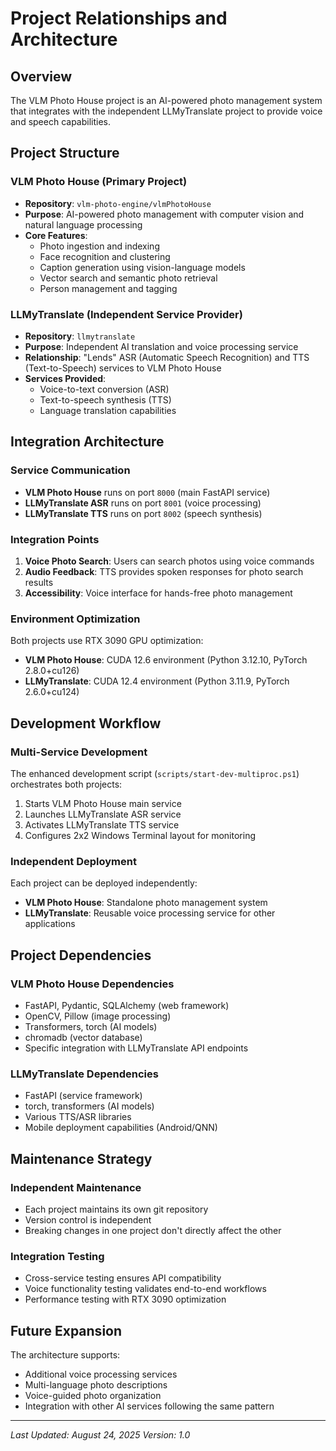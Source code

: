 # Project Relationships and Architecture

## Overview
The VLM Photo House project is an AI-powered photo management system that integrates with the independent LLMyTranslate project to provide voice and speech capabilities.

## Project Structure

### VLM Photo House (Primary Project)
- **Repository**: `vlm-photo-engine/vlmPhotoHouse`
- **Purpose**: AI-powered photo management with computer vision and natural language processing
- **Core Features**:
  - Photo ingestion and indexing
  - Face recognition and clustering
  - Caption generation using vision-language models
  - Vector search and semantic photo retrieval
  - Person management and tagging

### LLMyTranslate (Independent Service Provider)
- **Repository**: `llmytranslate`
- **Purpose**: Independent AI translation and voice processing service
- **Relationship**: "Lends" ASR (Automatic Speech Recognition) and TTS (Text-to-Speech) services to VLM Photo House
- **Services Provided**:
  - Voice-to-text conversion (ASR)
  - Text-to-speech synthesis (TTS)
  - Language translation capabilities

## Integration Architecture

### Service Communication
- **VLM Photo House** runs on port `8000` (main FastAPI service)
- **LLMyTranslate ASR** runs on port `8001` (voice processing)
- **LLMyTranslate TTS** runs on port `8002` (speech synthesis)

### Integration Points
1. **Voice Photo Search**: Users can search photos using voice commands
2. **Audio Feedback**: TTS provides spoken responses for photo search results
3. **Accessibility**: Voice interface for hands-free photo management

### Environment Optimization
Both projects use RTX 3090 GPU optimization:
- **VLM Photo House**: CUDA 12.6 environment (Python 3.12.10, PyTorch 2.8.0+cu126)
- **LLMyTranslate**: CUDA 12.4 environment (Python 3.11.9, PyTorch 2.6.0+cu124)

## Development Workflow

### Multi-Service Development
The enhanced development script (`scripts/start-dev-multiproc.ps1`) orchestrates both projects:
1. Starts VLM Photo House main service
2. Launches LLMyTranslate ASR service
3. Activates LLMyTranslate TTS service
4. Configures 2x2 Windows Terminal layout for monitoring

### Independent Deployment
Each project can be deployed independently:
- **VLM Photo House**: Standalone photo management system
- **LLMyTranslate**: Reusable voice processing service for other applications

## Project Dependencies

### VLM Photo House Dependencies
- FastAPI, Pydantic, SQLAlchemy (web framework)
- OpenCV, Pillow (image processing)
- Transformers, torch (AI models)
- chromadb (vector database)
- Specific integration with LLMyTranslate API endpoints

### LLMyTranslate Dependencies
- FastAPI (service framework)
- torch, transformers (AI models)
- Various TTS/ASR libraries
- Mobile deployment capabilities (Android/QNN)

## Maintenance Strategy

### Independent Maintenance
- Each project maintains its own git repository
- Version control is independent
- Breaking changes in one project don't directly affect the other

### Integration Testing
- Cross-service testing ensures API compatibility
- Voice functionality testing validates end-to-end workflows
- Performance testing with RTX 3090 optimization

## Future Expansion
The architecture supports:
- Additional voice processing services
- Multi-language photo descriptions
- Voice-guided photo organization
- Integration with other AI services following the same pattern

---
*Last Updated: August 24, 2025*
*Version: 1.0*
